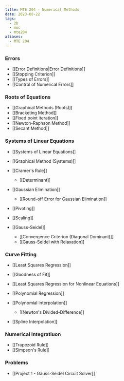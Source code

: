 ```yaml
---
title: MTE 204 - Numerical Methods
date: 2023-08-22
tags:
  - 2b
  - moc
  - mte204
aliases:
  - MTE 204
---
```

### Errors
- [[Error Definitions|Error Definitions]]
- [[Stopping Criterion]]
- [[Types of Errors]]
- [[Control of Numerical Errors]]

### Roots of Equations
- [[Graphical Methods (Roots)]]
- [[Bracketing Method]]
- [[Fixed point iteration]]
- [[Newton-Raphson Method]]
- [[Secant Method]]

### Systems of Linear Equations
- [[Systems of Linear Equations]]
- [[Graphical Method (Systems)]]

- [[Cramer's Rule]]
	- [[Determinant]]

- [[Gaussian Elimination]]
	- [[Round-off Error for Gaussian Elimination]]
- [[Pivoting]]
- [[Scaling]]

- [[Gauss-Seidel]]
	- [[Convergence Criterion (Diagonal Dominant)]]
	- [[Gauss-Seidel with Relaxation]]

### Curve Fitting
- [[Least Squares Regression]]
- [[Goodness of Fit]]
- [[Least Squares Regression for Nonlinear Equations]]
- [[Polynomial Regression]]

- [[Polynomial Interpolation]]
	- [[Newton's Divided-Difference]]
	  
- [[Spline Interpolation]]

### Numerical Integratiuon
- [[Trapezoid Rule]]
- [[Simpson's Rule]]

### Problems
- [[Project 1 - Gauss-Seidel Circuit Solver]]